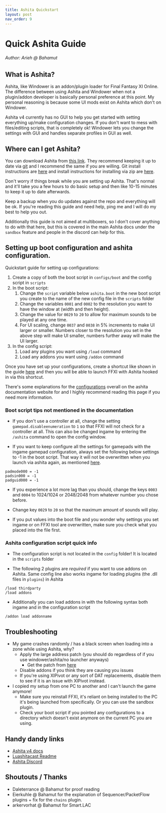 ```yaml
---
title: Ashita Quickstart
layout: post
nav_order: 9
---
```

# Quick Ashita Guide

###### Author: Arieh @ Bahamut

## What is Ashita?

Ashita, like Windower is an addon/plugin loader for Final Fantasy XI Online. The difference between using Ashita and Windower when not a plugin/addon developer is basically personal preference at this point. My personal reasoning is because some UI mods exist on Ashita which don't on Windower.

Ashita v4 currently has no GUI to help you get started with setting everything up/make configuration changes. If you don't want to mess with files/editing scripts, that is completely ok! Windower lets you change the settings with GUI and handles separate profiles in GUI as well.

## Where can I get Ashita?

You can download Ashita from [this link](https://docs.ashitaxi.com/installation/). They recommend keeping it up to date via [git](https://git-scm.com/) and I recommend the same if you are willing. Git install instructions are [here](https://docs.ashitaxi.com/installation/install_git/) and install instructions for installing via zip are [here](https://docs.ashitaxi.com/installation/install_zip/).

Don't worry if things break while you are setting up Ashita. That's normal and it'll take you a few hours to do basic setup and then like 10-15 minutes to keep it up to date afterwards.

Keep a backup when you do updates against the repo and everything will be ok. If you're reading this guide and need help, ping me and I will do my best to help you out.

Additionally this guide is not aimed at multiboxers, so I don't cover anything to do with that here, but this is covered in the main Ashita docs under the `sandbox` feature and people in the discord can help for this.

## Setting up boot configuration and ashita configuration.

Quickstart guide for setting up configurations:

1. Create a copy of both the boot script in `configs/boot` and the config script in `scripts`
2. In the boot script:
    1. Change the `script` variable below `ashita.boot` in the new boot script you create to the name of the new config file in the `scripts` folder
    2. Change the variables `0001` and `0002` to the resolution you want to have the window at (width and then height).
    3. Change the value for `0029` to `20` to allow for maximum sounds to be played at any one time.
    4. For UI scaling, change `0037` and `0038` in 5% increments to make UI larger or smaller. Numbers closer to the resolution you set in the above step will make UI smaller, numbers further away will make the UI larger.
3. In the config script:
    1. Load any plugins you want using `/load` command
    2. Load any addons you want using `/addon` command

Once you have set up your configurations, create a shortcut like shown in the guide [here](https://docs.ashitaxi.com/usage/running/) and then you will be able to launch FFXI with Ashita hooked in via this shortcut.

There's some explanations for the [configurations](https://docs.ashitaxi.com/usage/configurations/) overall on the ashita documentation website for and I highly recommend reading this page if you need more information.

### Boot script tips not mentioned in the documentation

* If you don't use a controller at all, change the setting `gamepad.disableenumeration` to `1` so that FFXI will not check for a controller at all. This can also be changed ingame by entering the `/ashita` command to open the config window.

* If you want to keep configure all the settings for gamepads with the ingame gamepad configuration, always set the following below settings to -1 in the boot script. That way it will not be overwritten when you launch via ashita again, as mentioned [here](https://docs.ashitaxi.com/usage/configurations/#section-ffxiregistry).
```
padmode000 = -1
padsin000 = -1
padguid000 = -1
```

* If you experience a lot more lag than you should, change the keys `0003` and `0004` to 1024/1024 or 2048/2048 from whatever number you chose before.

* Change key `0029` to `20` so that the maximum amount of sounds will play.

* If you put values into the boot file and you wonder why settings you set ingame or on FFXI tool are overwritten, make sure you check what you placed into the file first.

### Ashita configuration script quick info

* The configuration script is not located in the `config` folder! It is located in the `scripts` folder

* The following 2 plugins are *required* if you want to use addons on Ashita. Same config line also works ingame for loading plugins (the .dll files in `plugins`) in Ashita
```
/load thirdparty
/load addons
```

* Additionally you can load addons in with the following syntax both ingame and in the configuration script
```
/addon load addonname
```

## Troubleshooting
* My game crashes randomly / has a black screen when loading into a zone while using Ashita, why?
    * Apply the large address patch (you should do regardless of if you use windower/ashita/no launcher anyways)
        * Get the patch from [here](https://github.com/ThornyFFXI/LargeAddressAware/releases/tag/1.00)
   * Disable addons if you think they are causing you issues
   * If you're using XIPivot or any sort of DAT replacements, disable them to see if it is an issue with XIPivot instead.
* I copied my setup from one PC to another and I can't launch the game anymore!
    * Make sure you reinstall FFXI, it's reliant on being installed to the PC it's being launched from specifically. Or you can use the sandbox plugin.
    * Check your boot script if you pointed any configurations to a directory which doesn't exist anymore on the current PC you are using.

## Handy dandy links
* [Ashita v4 docs](https://docs.ashitaxi.com)
* [Luashitacast Readme](https://thornyffxi.github.io/LuAshitacast/)
* [Ashita Discord](https://discord.com/invite/ashita)

## Shoutouts / Thanks
* Daleterrance @ Bahamut for proof reading
* Eierkuhle @ Bahamut for the explanation of Sequencer/PacketFlow plugins + fix for the `chains` plugin.
* arkervorhat @ Bahamut for Smart.LAC